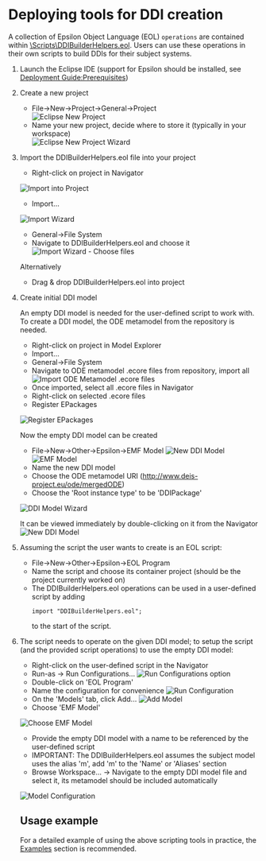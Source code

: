 # Deploying tools for DDI creation

A collection of Epsilon Object Language (EOL) `operations` are contained within [\Scripts\DDIBuilderHelpers.eol](https://github.com/DEIS-Project-EU/DDI-Scripting-Tools/blob/master/Scripts/DDIBuilderHelpers.eol).
Users can use these operations in their own scripts to build DDIs for their subject systems.

1. Launch the Eclipse IDE (support for Epsilon should be installed, see [Deployment Guide:Prerequisites](https://github.com/DEIS-Project-EU/DDI-Scripting-Tools/blob/master/Documentation/Deployment%20Guide/README.md#prerequisites))
2. Create a new project
    - File->New->Project->General->Project</li>
    ![Eclipse New Project](https://raw.githubusercontent.com/DEIS-Project-EU/DDI-Scripting-Tools/master/Documentation/img/eclipse_new_project.png)
    - Name your new project, decide where to store it (typically in your workspace)</li>
    ![Eclipse New Project Wizard](https://raw.githubusercontent.com/DEIS-Project-EU/DDI-Scripting-Tools/master/Documentation/img/eclipse_new_project_wizard_1.PNG)
3. Import the DDIBuilderHelpers.eol file into your project
    - Right-click on project in Navigator
    
    ![Import into Project](https://raw.githubusercontent.com/DEIS-Project-EU/DDI-Scripting-Tools/master/Documentation/img/eclipse_import_option.png)
    
    - Import...
    
    ![Import Wizard](https://raw.githubusercontent.com/DEIS-Project-EU/DDI-Scripting-Tools/master/Documentation/img/eclipse_import_wizard.PNG)
    - General->File System
    - Navigate to DDIBuilderHelpers.eol and choose it
    ![Import Wizard - Choose files](https://raw.githubusercontent.com/DEIS-Project-EU/DDI-Scripting-Tools/master/Documentation/img/eclipse_import_wizard_2.PNG)
    
    Alternatively
    - Drag & drop DDIBuilderHelpers.eol into project

4. Create initial DDI model
    
    An empty DDI model is needed for the user-defined script to work with. To create a DDI model, the ODE metamodel from the repository is needed.
    - Right-click on project in Model Explorer
    - Import...
    - General->File System
    - Navigate to ODE metamodel .ecore files from repository, import all
    ![Import ODE Metamodel .ecore files](https://raw.githubusercontent.com/DEIS-Project-EU/DDI-Scripting-Tools/master/Documentation/img/eclipse_import_metamodel.PNG)
    - Once imported, select all .ecore files in Navigator
    - Right-click on selected .ecore files
    - Register EPackages
    
    ![Register EPackages](https://raw.githubusercontent.com/DEIS-Project-EU/DDI-Scripting-Tools/master/Documentation/img/eclipse_register_epackages.png)
    
    Now the empty DDI model can be created
    - File->New->Other->Epsilon->EMF Model
    ![New DDI Model](https://raw.githubusercontent.com/DEIS-Project-EU/DDI-Scripting-Tools/master/Documentation/img/eclipse_new_other.png)
    ![EMF Model](https://raw.githubusercontent.com/DEIS-Project-EU/DDI-Scripting-Tools/master/Documentation/img/eclipse_new_other_emf_model.PNG)
    - Name the new DDI model
    - Choose the ODE metamodel URI (http://www.deis-project.eu/ode/mergedODE)
    - Choose the 'Root instance type' to be 'DDIPackage'
    
    ![DDI Model Wizard](https://raw.githubusercontent.com/DEIS-Project-EU/DDI-Scripting-Tools/master/Documentation/img/eclipse_new_other_emf_model_wizard.PNG)
    
    It can be viewed immediately by double-clicking on it from the Navigator
    ![New DDI Model](https://raw.githubusercontent.com/DEIS-Project-EU/DDI-Scripting-Tools/master/Documentation/img/eclipse_new_emf_model.png)
5. Assuming the script the user wants to create is an EOL script:
    - File->New->Other->Epsilon->EOL Program
    - Name the script and choose its container project (should be the project currently worked on)
    - The DDIBuilderHelpers.eol operations can be used in a user-defined script by adding 
        ```
        import "DDIBuilderHelpers.eol";
        ``` 
        to the start of the script.
6. The script needs to operate on the given DDI model; to setup the script (and the provided script operations) to use the empty DDI model:
    - Right-click on the user-defined script in the Navigator
    - Run-as -> Run Configurations...
    ![Run Configurations option](https://raw.githubusercontent.com/DEIS-Project-EU/DDI-Scripting-Tools/master/Documentation/img/eclipse_run_configuration_option.png)
    - Double-click on 'EOL Program'
    - Name the configuration for convenience
    ![Run Configuration](https://raw.githubusercontent.com/DEIS-Project-EU/DDI-Scripting-Tools/master/Documentation/img/eclipse_eol_configuration_1.PNG)
    - On the 'Models' tab, click Add...
    ![Add Model](https://raw.githubusercontent.com/DEIS-Project-EU/DDI-Scripting-Tools/master/Documentation/img/eclipse_eol_configuration_2.PNG)
    - Choose 'EMF Model'
    
    ![Choose EMF Model](https://raw.githubusercontent.com/DEIS-Project-EU/DDI-Scripting-Tools/master/Documentation/img/eclipse_eol_configuration_3.PNG)
    - Provide the empty DDI model with a name to be referenced by the user-defined script
    - IMPORTANT: The DDIBuilderHelpers.eol assumes the subject model uses the alias 'm', add 'm' to the 'Name' or 'Aliases' section
    - Browse Workspace... -> Navigate to the empty DDI model file and select it, its metamodel should be included automatically
    
    ![Model Configuration](https://raw.githubusercontent.com/DEIS-Project-EU/DDI-Scripting-Tools/master/Documentation/img/eclipse_eol_configuration_4.PNG)
    
    ## Usage example
    For a detailed example of using the above scripting tools in practice, the [Examples](https://github.com/DEIS-Project-EU/DDI-Scripting-Tools/tree/master/Examples) section is recommended.
